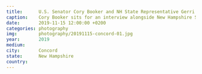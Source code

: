 ```yaml
---
title:  	U.S. Senator Cory Booker and NH State Representative Gerri Cannon
caption:	Cory Booker sits for an interview alongside New Hampshire State Representative Gerri Cannon
date:   	2019-11-15 12:00:00 +0200
categories: photography
img:		photography/20191115-concord-01.jpg
year:		2019
medium:
city:		Concord
state:		New Hampshire
country:
---
```

